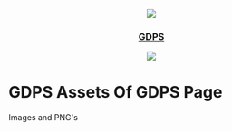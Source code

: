 <p align="center">
	<img src="https://stargalaxy2.ps.fhgdps.com/stargalaxygdps.png" />
	<h3 align="center">
		<a href="https://stargalaxy2.ps.fhgdps.com">GDPS</a>
	</h3>
</p>

<p align="center">
	<img src="https://stargalaxy2.ps.fhgdps.com/dashboard/icon.png" />
</p>

# GDPS Assets Of GDPS Page

Images and PNG's
